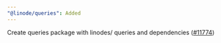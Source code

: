 ```yaml
---
"@linode/queries": Added
---
```


Create queries package with linodes/ queries and dependencies ([#11774](https://github.com/linode/manager/pull/11774))
